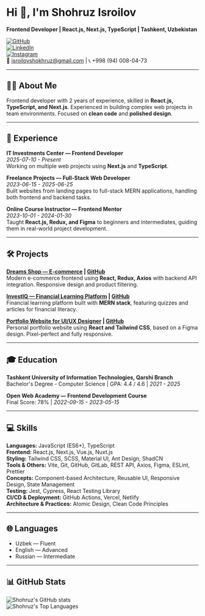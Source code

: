 # Hi 👋, I'm Shohruz Isroilov

**Frontend Developer | React.js, Next.js, TypeScript | Tashkent, Uzbekistan**  

[![GitHub](https://img.shields.io/badge/GitHub-181717?style=for-the-badge&logo=github&logoColor=white)](https://github.com/shokhruzisroilov)  
[![LinkedIn](https://img.shields.io/badge/LinkedIn-0A66C2?style=for-the-badge&logo=linkedin&logoColor=white)](https://www.linkedin.com/in/shokhruzisroilov/)  
[![Instagram](https://img.shields.io/badge/Instagram-E4405F?style=for-the-badge&logo=instagram&logoColor=white)](https://www.instagram.com/shohruz_isroilov/)  
📧 isroilovshokhruz@gmail.com | 📞 +998 (94) 008-04-73  

---

## 👨‍💻 About Me
Frontend developer with 2 years of experience, skilled in **React.js, TypeScript, and Next.js**. Experienced in building complex web projects in team environments. Focused on **clean code** and **polished design**.

---

## 🚀 Experience

**IT Investments Center — Frontend Developer**  
*2025-07-10 - Present*  
Working on multiple web projects using **Next.js** and **TypeScript**.

**Freelance Projects — Full-Stack Web Developer**  
*2023-06-15 - 2025-06-25*  
Built websites from landing pages to full-stack MERN applications, handling both frontend and backend tasks.

**Online Course Instructor — Frontend Mentor**  
*2023-10-01 - 2024-01-30*  
Taught **React.js, Redux, and Figma** to beginners and intermediates, guiding them in real-world project development.

---

## 🛠 Projects

**[Dreams Shop — E-commerce](#) | [GitHub](#)**  
Modern e-commerce frontend using **React, Redux, Axios** with backend API integration. Responsive design and product filtering.

**[InvestlQ — Financial Learning Platform](#) | [GitHub](#)**  
Financial learning platform built with **MERN stack**, featuring quizzes and articles for financial literacy.

**[Portfolio Website for UI/UX Designer](#) | [GitHub](#)**  
Personal portfolio website using **React and Tailwind CSS**, based on a Figma design. Pixel-perfect and fully responsive.

---

## 🎓 Education

**Tashkent University of Information Technologies, Qarshi Branch**  
Bachelor's Degree - Computer Science | GPA: 4.4 / 4.6 | *2021 - 2025*

**Open Web Academy — Frontend Development Course**  
Final Score: 78% | *2022-09-15 - 2023-05-15*

---

## 💻 Skills

**Languages:** JavaScript (ES6+), TypeScript  
**Frontend:** React.js, Next.js, Vue.js, Nuxt.js  
**Styling:** Tailwind CSS, SCSS, Material UI, Ant Design, ShadCN  
**Tools & Others:** Vite, Git, GitHub, GitLab, REST API, Axios, Figma, ESLint, Prettier  
**Concepts:** Component-based Architecture, Reusable UI, Responsive Design, State Management  
**Testing:** Jest, Cypress, React Testing Library  
**CI/CD & Deployment:** GitHub Actions, Vercel, Netlify  
**Architecture & Practices:** Atomic Design, Clean Code Principles  

---

## 🌐 Languages
- Uzbek — Fluent  
- English — Advanced  
- Russian — Intermediate  

---

## 📊 GitHub Stats
![Shohruz's GitHub stats](https://github-readme-stats.vercel.app/api?username=shokhruzisroilov&show_icons=true&theme=radical)  
![Shohruz's Top Languages](https://github-readme-stats.vercel.app/api/top-langs/?username=shokhruzisroilov&layout=compact&theme=radical)
